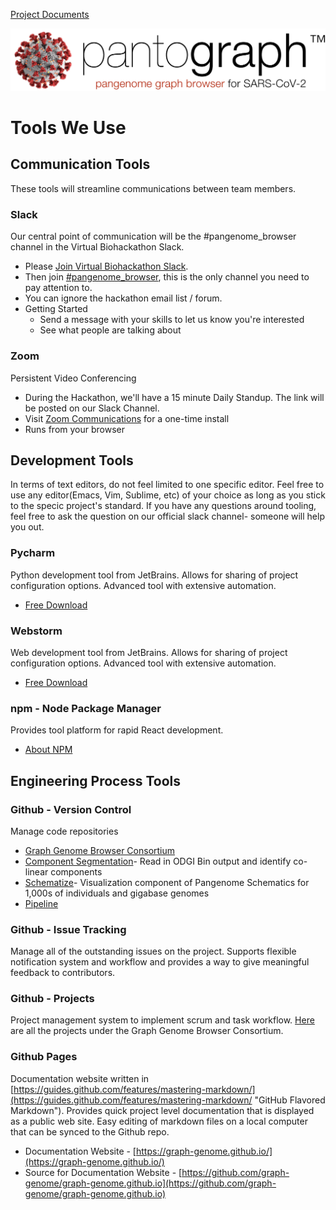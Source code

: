 [Project Documents](project.html)

![](img/pantograph.png)

# Tools We Use

## Communication Tools

These tools will streamline communications between team members.

### Slack
Our central point of communication will be the #pangenome_browser channel in the Virtual Biohackathon Slack.  
* Please [Join Virtual Biohackathon Slack](https://join.slack.com/t/virtualbiohac-xt62674/shared_invite/zt-cuur40oj-wdrVz50NocwVrH7vgKTdPg). 
* Then join [#pangenome_browser](https://app.slack.com/client/T010K0KRLTF/C010UC6GPUM/details/info), this is the only channel you need to pay attention to. 
* You can ignore the hackathon email list / forum.  
* Getting Started
    * Send a message with your skills to let us know you're interested 
    * See what people are talking about
    

### Zoom

Persistent Video Conferencing

* During the Hackathon, we'll have a 15 minute Daily Standup. The link will be posted on our Slack Channel.
* Visit [Zoom Communications](https://zoom.us/) for a one-time install
* Runs from your browser



## Development Tools

In terms of text editors, do not feel limited to one specific editor. Feel free
to use any editor(Emacs, Vim, Sublime, etc) of your choice as long as you stick
to the specic project's standard. If you have any questions around tooling, feel
free to ask the question on our official slack channel- someone will help you
out.

### Pycharm 

Python development tool from JetBrains.  Allows for sharing of project 
configuration options.  Advanced tool with extensive automation.

* [Free Download](https://www.jetbrains.com/pycharm/download)


### Webstorm

Web development tool from JetBrains.  Allows for sharing of project 
configuration options.  Advanced tool with extensive automation.

* [Free Download](https://www.jetbrains.com/webstorm/download)


### npm - Node Package Manager

Provides tool platform for rapid React development.

* [About NPM](https://docs.npmjs.com/about-npm/)



## Engineering Process Tools

### Github - Version Control

Manage code repositories

* [Graph Genome Browser Consortium](https://github.com/graph-genome)
* [Component Segmentation](https://github.com/graph-genome/component_segmentation)- Read in ODGI Bin output and identify co-linear components
* [Schematize](https://github.com/graph-genome/Schematize)- Visualization component of Pangenome Schematics for 1,000s of individuals and gigabase genomes
* [Pipeline](https://github.com/graph-genome/pipeline)


### Github - Issue Tracking

Manage all of the outstanding issues on the project. Supports flexible
notification system and workflow and provides a way to give meaningful feedback
to contributors.


### Github - Projects

Project management system to implement scrum and task workflow.
[Here](https://github.com/graph-genome) are all the projects under the Graph
Genome Browser Consortium.

### Github Pages

Documentation website written in [https://guides.github.com/features/mastering-markdown/](https://guides.github.com/features/mastering-markdown/ "GitHub Flavored Markdown"). Provides quick project level
documentation that is displayed as a public web site. Easy editing of markdown
files on a local computer that can be synced to the Github repo.

* Documentation Website - 
[https://graph-genome.github.io/](https://graph-genome.github.io/)
* Source for Documentation Website - 
[https://github.com/graph-genome/graph-genome.github.io](https://github.com/graph-genome/graph-genome.github.io)


